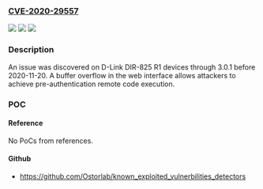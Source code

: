 ### [CVE-2020-29557](https://cve.mitre.org/cgi-bin/cvename.cgi?name=CVE-2020-29557)
![](https://img.shields.io/static/v1?label=Product&message=n%2Fa&color=blue)
![](https://img.shields.io/static/v1?label=Version&message=n%2Fa&color=blue)
![](https://img.shields.io/static/v1?label=Vulnerability&message=n%2Fa&color=brighgreen)

### Description

An issue was discovered on D-Link DIR-825 R1 devices through 3.0.1 before 2020-11-20. A buffer overflow in the web interface allows attackers to achieve pre-authentication remote code execution.

### POC

#### Reference
No PoCs from references.

#### Github
- https://github.com/Ostorlab/known_exploited_vulnerbilities_detectors

